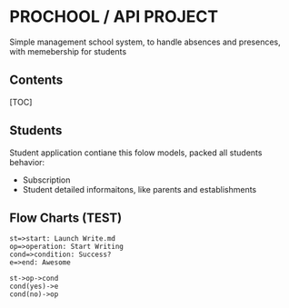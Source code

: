 # PROCHOOL / API PROJECT

Simple management school system, to handle absences and presences, with memebership for students

## Contents

[TOC]

## Students

Student application contiane this folow models, packed all students behavior:

- Subscription
- Student detailed informaitons, like parents and establishments

## Flow Charts (TEST)

```flow
st=>start: Launch Write.md
op=>operation: Start Writing
cond=>condition: Success?
e=>end: Awesome

st->op->cond
cond(yes)->e
cond(no)->op
```

